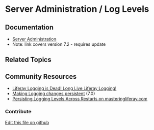 # Server Administration / Log Levels

## Documentation

* [Server Administration](https://portal.liferay.dev/docs/7-2/user/-/knowledge_base/u/server-administration)
* Note: link covers version 7.2 - requires update

## Related Topics


## Community Resources

* [Liferay Logging is Dead! Long Live Liferay Logging!](https://liferay.dev/blogs/-/blogs/liferay-logging-is-dead-long-live-liferay-logging-)
* [Making Logging changes persistent](https://liferay.dev/blogs/-/blogs/liferay-7-dxp-making-logging-changes-persistent) (7.0)
* [Persisting Logging Levels Across Restarts on masteringliferay.com](https://www.masteringliferay.com/members/learning-portal/videos/lesson/-/play/changing-logging-levels-across-restarts)

### Contribute

[Edit this file on github](https://github.com/olafk/controlpanel-documentation-docs/blob/master/md/73en/com_liferay_server_admin_web_portlet_ServerAdminPortlet/log-levels.md)
